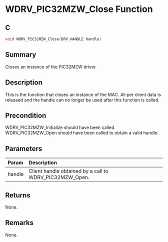 # WDRV_PIC32MZW_Close Function

## C

```c
void WDRV_PIC32MZW_Close(DRV_HANDLE handle)
```

## Summary

Closes an instance of the PIC32MZW driver.  

## Description

This is the function that closes an instance of the MAC.
All per client data is released and the handle can no longer be used
after this function is called.

## Precondition

WDRV_PIC32MZW_Initialize should have been called. WDRV_PIC32MZW_Open should have been called to obtain a valid handle.  

## Parameters

| Param | Description |
|:----- |:----------- |
| handle | Client handle obtained by a call to WDRV_PIC32MZW_Open.  

## Returns

None.  

## Remarks

None.  


